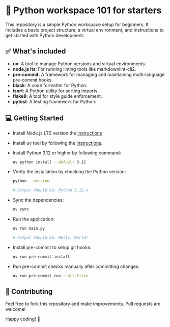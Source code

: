 # 🐍 Python workspace 101 for starters

This repository is a simple Python workspace setup for beginners.
It includes a basic project structure, a virtual environment, and instructions to get started with Python development.

## ✅ What's included

- **uv**: A tool to manage Python versions and virtual environments.
- **node.js lts**: For running linting tools like markdownlint-cli2.
- **pre-commit**: A framework for managing and maintaining multi-language pre-commit hooks.
- **black**: A code formatter for Python.
- **isort**: A Python utility for sorting imports.
- **flake8**: A tool for style guide enforcement.
- **pytest**: A testing framework for Python.

## 💻 Getting Started

- Install Node.js LTS version the [instructions](https://nodejs.org/en/download)

- Install uv tool by following the [instructions](https://docs.astral.sh/uv/getting-started/installation/).

- Install Python 3.12 or higher by following command:

  ```bash
  uv python install --default 3.12
  ```

- Verify the installation by checking the Python version:

  ```bash
  python --version

  # Output should be: Python 3.12.x
  ```

- Sync the dependencies:

  ```bash
  uv sync
  ```

- Run the application:

  ```bash
  uv run main.py

  # Output should be: Hello, World!
  ```

- Install pre-commit to setup git hooks:

  ```bash
  uv run pre-commit install
  ```

- Run pre-commit checks manually after committing changes:

  ```bash
  uv run pre-commit run --all-files
  ```

## 👋 Contributing

Feel free to fork this repository and make improvements. Pull requests are welcome!

Happy coding! 🚀
